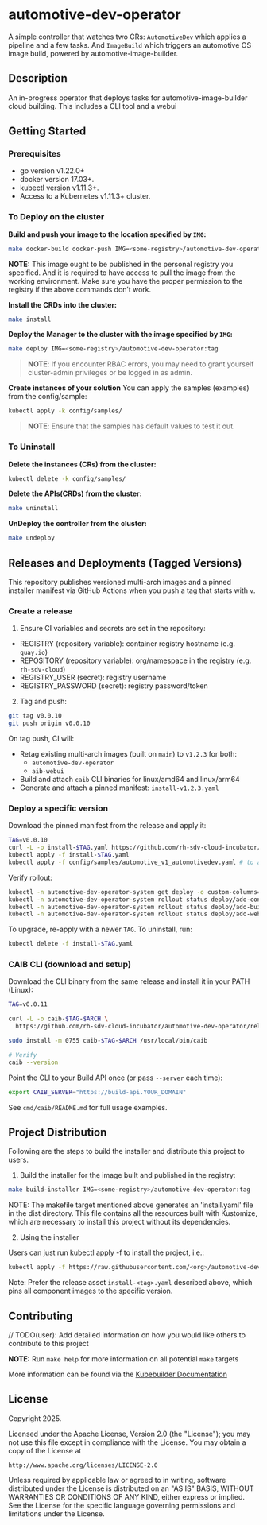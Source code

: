 # automotive-dev-operator

A simple controller that watches two CRs: `AutomotiveDev` which applies a pipeline and a few tasks. And `ImageBuild` which triggers an automotive OS image build, powered by automotive-image-builder.


## Description
An in-progress operator that deploys tasks for automotive-image-builder cloud building.
This includes a CLI tool and a webui

## Getting Started

### Prerequisites
- go version v1.22.0+
- docker version 17.03+.
- kubectl version v1.11.3+.
- Access to a Kubernetes v1.11.3+ cluster.

### To Deploy on the cluster
**Build and push your image to the location specified by `IMG`:**

```sh
make docker-build docker-push IMG=<some-registry>/automotive-dev-operator:tag
```

**NOTE:** This image ought to be published in the personal registry you specified.
And it is required to have access to pull the image from the working environment.
Make sure you have the proper permission to the registry if the above commands don’t work.

**Install the CRDs into the cluster:**

```sh
make install
```

**Deploy the Manager to the cluster with the image specified by `IMG`:**

```sh
make deploy IMG=<some-registry>/automotive-dev-operator:tag
```

> **NOTE**: If you encounter RBAC errors, you may need to grant yourself cluster-admin
privileges or be logged in as admin.

**Create instances of your solution**
You can apply the samples (examples) from the config/sample:

```sh
kubectl apply -k config/samples/
```

>**NOTE**: Ensure that the samples has default values to test it out.

### To Uninstall
**Delete the instances (CRs) from the cluster:**

```sh
kubectl delete -k config/samples/
```

**Delete the APIs(CRDs) from the cluster:**

```sh
make uninstall
```

**UnDeploy the controller from the cluster:**

```sh
make undeploy
```

## Releases and Deployments (Tagged Versions)

This repository publishes versioned multi-arch images and a pinned installer manifest via GitHub Actions when you push a tag that starts with `v`.

### Create a release

1) Ensure CI variables and secrets are set in the repository:

- REGISTRY (repository variable): container registry hostname (e.g. `quay.io`)
- REPOSITORY (repository variable): org/namespace in the registry (e.g. `rh-sdv-cloud`)
- REGISTRY_USER (secret): registry username
- REGISTRY_PASSWORD (secret): registry password/token

2) Tag and push:

```sh
git tag v0.0.10
git push origin v0.0.10
```

On tag push, CI will:
- Retag existing multi-arch images (built on `main`) to `v1.2.3` for both:
  - `automotive-dev-operator`
  - `aib-webui`
- Build and attach `caib` CLI binaries for linux/amd64 and linux/arm64
- Generate and attach a pinned manifest: `install-v1.2.3.yaml`

### Deploy a specific version

Download the pinned manifest from the release and apply it:

```sh
TAG=v0.0.10
curl -L -o install-$TAG.yaml https://github.com/rh-sdv-cloud-incubator/automotive-dev-operator/releases/download/$TAG/install-$TAG.yaml
kubectl apply -f install-$TAG.yaml
kubectl apply -f config/samples/automotive_v1_automotivedev.yaml # to add the image building tasks
```

Verify rollout:

```sh
kubectl -n automotive-dev-operator-system get deploy -o custom-columns=NAME:.metadata.name,IMAGE:.spec.template.spec.containers[*].image
kubectl -n automotive-dev-operator-system rollout status deploy/ado-controller-manager
kubectl -n automotive-dev-operator-system rollout status deploy/ado-build-api
kubectl -n automotive-dev-operator-system rollout status deploy/ado-webui
```

To upgrade, re-apply with a newer `TAG`. To uninstall, run:

```sh
kubectl delete -f install-$TAG.yaml
```

### CAIB CLI (download and setup)

Download the CLI binary from the same release and install it in your PATH (Linux):

```bash
TAG=v0.0.11

curl -L -o caib-$TAG-$ARCH \
  https://github.com/rh-sdv-cloud-incubator/automotive-dev-operator/releases/download/$TAG/caib-$TAG-$ARCH

sudo install -m 0755 caib-$TAG-$ARCH /usr/local/bin/caib

# Verify
caib --version
```

Point the CLI to your Build API once (or pass `--server` each time):

```bash
export CAIB_SERVER="https://build-api.YOUR_DOMAIN"
```

See `cmd/caib/README.md` for full usage examples.

## Project Distribution

Following are the steps to build the installer and distribute this project to users.

1. Build the installer for the image built and published in the registry:

```sh
make build-installer IMG=<some-registry>/automotive-dev-operator:tag
```

NOTE: The makefile target mentioned above generates an 'install.yaml'
file in the dist directory. This file contains all the resources built
with Kustomize, which are necessary to install this project without
its dependencies.

2. Using the installer

Users can just run kubectl apply -f <URL for YAML BUNDLE> to install the project, i.e.:

```sh
kubectl apply -f https://raw.githubusercontent.com/<org>/automotive-dev-operator/<tag or branch>/dist/install.yaml
```

Note: Prefer the release asset `install-<tag>.yaml` described above, which pins all component images to the specific version.

## Contributing
// TODO(user): Add detailed information on how you would like others to contribute to this project

**NOTE:** Run `make help` for more information on all potential `make` targets

More information can be found via the [Kubebuilder Documentation](https://book.kubebuilder.io/introduction.html)

## License

Copyright 2025.

Licensed under the Apache License, Version 2.0 (the "License");
you may not use this file except in compliance with the License.
You may obtain a copy of the License at

    http://www.apache.org/licenses/LICENSE-2.0

Unless required by applicable law or agreed to in writing, software
distributed under the License is distributed on an "AS IS" BASIS,
WITHOUT WARRANTIES OR CONDITIONS OF ANY KIND, either express or implied.
See the License for the specific language governing permissions and
limitations under the License.
